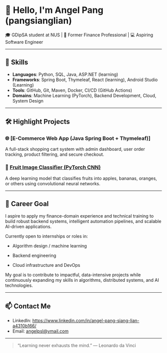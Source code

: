 # 👋 Hello, I'm Angel Pang (pangsianglian)

🎓 GDipSA student at NUS | 🧾 Former Finance Professional | 💻 Aspiring Software Engineer

---

## 🚀 Skills

- **Languages**: Python, SQL, Java, ASP.NET (learning)
- **Frameworks**: Spring Boot, Thymeleaf, React (learning), Android Studio (Learning)
- **Tools**: GitHub, Git, Maven, Docker, CI/CD (GitHub Actions)
- **Domains**: Machine Learning (PyTorch), Backend Development, Cloud, System Design

---

## 🛠️ Highlight Projects

### 🌐 [E-Commerce Web App (Java Spring Boot + Thymeleaf)]
A full-stack shopping cart system with admin dashboard, user order tracking, product filtering, and secure checkout.

### 🤖 [Fruit Image Classifier (PyTorch CNN)](https://github.com/pangsianglian/fruit_cnn)
A deep learning model that classifies fruits into apples, bananas, oranges, or others using convolutional neural networks.

---

## 🎯 Career Goal

I aspire to apply my finance-domain experience and technical training to build robust backend systems, intelligent automation pipelines, and scalable AI-driven applications.

Currently open to internships or roles in:

- Algorithm design / machine learning

- Backend engineering

- Cloud infrastructure and DevOps


My goal is to contribute to impactful, data-intensive projects while continuously expanding my skills in algorithms, distributed systems, and AI technologies.

---

## 📫 Contact Me

- LinkedIn: https://www.linkedin.com/in/angel-pang-siang-lian-a4310b166/
- Email: angelpsl@ymail.com


---

> “Learning never exhausts the mind.” — Leonardo da Vinci
